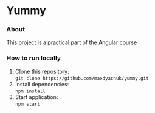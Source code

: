 # Yummy
### About
This project is a practical part of the Angular course
### How to run locally
1. Clone this repository:  
`git clone https://github.com/maxdyachuk/yummy.git`  
2. Install dependencies:  
`npm install`  
3. Start application:  
`npm start`
